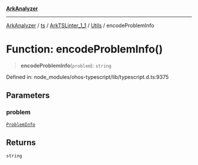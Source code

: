 [**ArkAnalyzer**](../../../../../../../../README.md)

***

[ArkAnalyzer](../../../../../../../../globals.md) / [ts](../../../../../README.md) / [ArkTSLinter\_1\_1](../../../README.md) / [Utils](../README.md) / encodeProblemInfo

# Function: encodeProblemInfo()

> **encodeProblemInfo**(`problem`): `string`

Defined in: node\_modules/ohos-typescript/lib/typescript.d.ts:9375

## Parameters

### problem

[`ProblemInfo`](../../../interfaces/ProblemInfo.md)

## Returns

`string`
